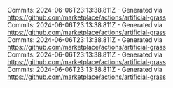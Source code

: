 Commits: 2024-06-06T23:13:38.811Z - Generated via https://github.com/marketplace/actions/artificial-grass
<br>
Commits: 2024-06-06T23:13:38.811Z - Generated via https://github.com/marketplace/actions/artificial-grass
<br>
Commits: 2024-06-06T23:13:38.811Z - Generated via https://github.com/marketplace/actions/artificial-grass
<br>
Commits: 2024-06-06T23:13:38.811Z - Generated via https://github.com/marketplace/actions/artificial-grass
<br>
Commits: 2024-06-06T23:13:38.811Z - Generated via https://github.com/marketplace/actions/artificial-grass
<br>
